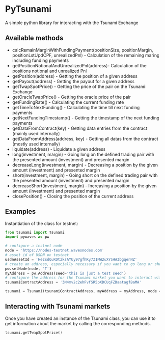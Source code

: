 # PyTsunami
A simple python library for interacting with the Tsunami Exchange
## Available methods
- calcRemainMarginWithFundingPayment(positionSize, positionMargin, positionLstUpdCPF, unrealizedPnl) - Calculation of the remaining maring including funding payments
- getPositionNotionalAndUnrealizedPnl(address)- Calculation of the positions notional and unrealized Pnl
- getPosition(address) - Getting the position of a given address
- getPayout(address) - Getting the payout for a given address
- getTwapSpotPrice() - Getting the price of the pair on the Tsunami Exchange
- getOracleTwapPrice() - Getting the oracle price of the pair
- getFundingRate() - Calculating the current funding rate
- getTimeToNextFunding() - Calculating the time till next funding payments
- getNextFundingTimestamp() - Getting the timestamp of the next funding payments
- getDataFromContract(key) - Getting data entries from the contract (mainly used internally)
- getDataFromAddress(address, key) - Getting all datas from the contract (mostly used internally)
- liquidate(address) - Liquidate a given address
- long(investment, margin) - Going long on the defined trading pair with the presented amount (investment) and presented margin
- decreaseLong(investment, margin) - Decreasing a position by the given amount (investment) and presented margin
- short(investment, margin) - Going short on the defined trading pair with the presented amount (investment) and presented margin
- decreaseShort(investment, margin) - Increasing a position by the given amount (investment) and presented margin
- closePosition() - Closing the position of the current address
## Examples
Instantiation of the class for testnet:
```python
from tsunami import Tsunami
import pywaves as pw

# configure a testnet node
node = 'https://nodes-testnet.wavesnodes.com'
# asset id of USDN on testnet
usdnAssetId = 'HezsdQuRDtzksAYUy97gfhKy7Z1NW2uXYSHA3bgqenNZ'
# create an address, especially necessary if you want to go long or short
pw.setNode(node, 'T')
myAddress = pw.Address(seed='this is just a test seed')
# configure the address for the Tsunami market you want to interact with, e.g. the WAVES/USDN market
tsunamiContractAddress = '3N4mv2c2ehFvfSR5pXDCUqFZDaatagfBaMA'

tsunami = Tsunami(tsunamiContractAddress, myAddress = myAddress, node = node, usdnAssetId = usdnAssetId)
```
## Interacting with Tsunami markets
Once you have created an instance of the Tsunami class, you can use it to get information about the market by calling the corresponding methods.
```python
tsunami.getTwapSpotPrice()
```